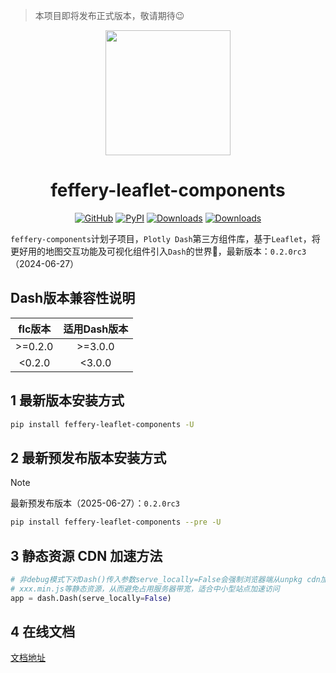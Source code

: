 > 本项目即将发布正式版本，敬请期待😉

<p align="center">
	<img src="./flc-logo.svg" height=200></img>
</p>
<h1 align="center">feffery-leaflet-components</h1>
<div align="center">


[![GitHub](https://img.shields.io/github/license/plotly/dash.svg?color=dark-green)](https://github.com/plotly/dash/blob/master/LICENSE)
[![PyPI](https://img.shields.io/pypi/v/feffery-leaflet-components.svg?color=dark-green)](https://pypi.org/project/feffery-leaflet-components/)
[![Downloads](https://pepy.tech/badge/feffery-leaflet-components)](https://pepy.tech/project/feffery-leaflet-components)
[![Downloads](https://pepy.tech/badge/feffery-leaflet-components/month)](https://pepy.tech/project/feffery-leaflet-components)

</div>

`feffery-components`计划子项目，`Plotly Dash`第三方组件库，基于`Leaflet`，将更好用的地图交互功能及可视化组件引入`Dash`的世界🥳，最新版本：`0.2.0rc3`（2024-06-27）

## Dash版本兼容性说明

| flc版本 | 适用Dash版本 |
| :-----: | :----------: |
| >=0.2.0 |   >=3.0.0    |
| <0.2.0  |    <3.0.0    |

## 1 最新版本安装方式

```bash
pip install feffery-leaflet-components -U
```

## 2 最新预发布版本安装方式

> [!NOTE]  
> 最新预发布版本（2025-06-27）：`0.2.0rc3`

```bash
pip install feffery-leaflet-components --pre -U
```

## 3 静态资源 CDN 加速方法

```Python
# 非debug模式下对Dash()传入参数serve_locally=False会强制浏览器端从unpkg cdn加载各个依赖的
# xxx.min.js等静态资源，从而避免占用服务器带宽，适合中小型站点加速访问
app = dash.Dash(serve_locally=False)
```

## 4 在线文档

<a href='http://flc.feffery.tech/' target='_blank'>文档地址</a>